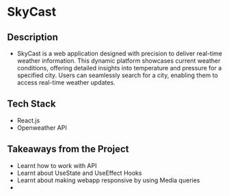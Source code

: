 # SkyCast

## Description
-  SkyCast is a web application designed with precision to deliver real-time weather information. This dynamic platform showcases current weather conditions, offering detailed insights into temperature and pressure for a specified city. Users can seamlessly search for a city, enabling them to access real-time weather updates.

## Tech Stack
- React.js
- Openweather API

## Takeaways from the Project
- Learnt how to work with API
- Learnt about UseState and UseEffect Hooks
- Learnt about making webapp responsive by using Media queries
- 
